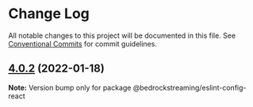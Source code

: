 # Change Log

All notable changes to this project will be documented in this file.
See [Conventional Commits](https://conventionalcommits.org) for commit guidelines.

## [4.0.2](https://github.com/BedrockStreaming/eslint-tools/compare/v4.0.1...v4.0.2) (2022-01-18)

**Note:** Version bump only for package @bedrockstreaming/eslint-config-react
